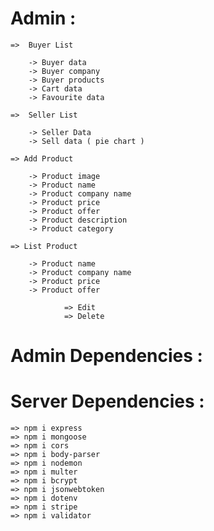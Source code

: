 # Admin :

    =>  Buyer List

        -> Buyer data
        -> Buyer company
        -> Buyer products
        -> Cart data
        -> Favourite data

    =>  Seller List

        -> Seller Data
        -> Sell data ( pie chart )

    => Add Product

        -> Product image
        -> Product name
        -> Product company name
        -> Product price
        -> Product offer
        -> Product description
        -> Product category

    => List Product

        -> Product name
        -> Product company name
        -> Product price
        -> Product offer

                => Edit
                => Delete


# Admin Dependencies : 


# Server Dependencies : 

    => npm i express
    => npm i mongoose
    => npm i cors
    => npm i body-parser
    => npm i nodemon
    => npm i multer
    => npm i bcrypt
    => npm i jsonwebtoken
    => npm i dotenv
    => npm i stripe
    => npm i validator